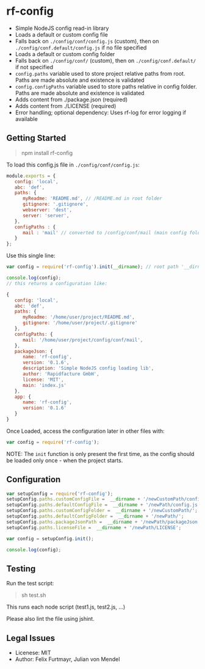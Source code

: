 # rf-config

* Simple NodeJS config read-in library
* Loads a default or custom config file
* Falls back on `./config/conf/config.js` (custom), then on `./config/conf.default/config.js` if no file specified
* Loads a default or custom config folder
* Falls back on `./config/conf/` (custom), then on `./config/conf.default/` if not specified
* `config.paths` variable used to store project relative paths from root. Paths are made absolute and existence is validated
* `config.configPaths` variable used to store paths relative in config folder. Paths are made absolute and existence is validated
* Adds content from ./package.json (required)
* Adds content from ./LICENSE (required)
* Error handling; optional dependency: Uses rf-log for error logging if available

## Getting Started

> npm install rf-config

To load this config.js file in `./config/conf/config.js`:
```js
module.exports = {
   config: 'local',
   abc: 'def',
   paths: {
      myReadme: 'README.md', // /README.md in root folder
      gitignore: '.gitignore',
      webserver: 'dest',
      server: 'server',
   },
   configPaths : {
      mail : 'mail' // converted to /config/conf/mail (main config folder)
   }
};
```

Use this single line:

```js
var config = require('rf-config').init(__dirname); // root path '__dirname'

console.log(config);
// this returns a configuration like:

{
   config: 'local',
   abc: 'def',
   paths: {
      myReadme: '/home/user/project/README.md',
      gitignore: '/home/user/project/.gitignore'
   },
   configPaths: {
      mail: '/home/user/project/config/conf/mail',
   },
   packageJson: {
      name: 'rf-config',
      version: '0.1.6',
      description: 'Simple NodeJS config loading lib',
      author: 'Rapidfacture GmbH',
      license: 'MIT',
      main: 'index.js'
   },
   app: {
      name: 'rf-config',
      version: '0.1.6'
   }
}
```

Once Loaded, access the configuration later in other files with:
```js
var config = require('rf-config');
```
NOTE: The `init` function is only present the first time, as the config should be loaded only once - when the project starts.

## Configuration
```js
var setupConfig = require('rf-config');
setupConfig.paths.customConfigFile =  __dirname + '/newCustomPath/config.js';
setupConfig.paths.defaultConfigFile =  __dirname + '/newPath/config.js';
setupConfig.paths.customConfigFolder =  __dirname + '/newCustomPath/';
setupConfig.paths.defaultConfigFolder =  __dirname + '/newPath/';
setupConfig.paths.packageJsonPath =  __dirname + '/newPath/packageJson.json';
setupConfig.paths.licenseFile =  __dirname + '/newPath/LICENSE';

var config = setupConfig.init();

console.log(config);

```
## Testing
Run the test script:
> sh test.sh

This runs each node script (test1.js, test2.js, ...)


Please also lint the file using jshint.

## Legal Issues
* Licenese: MIT
* Author: Felix Furtmayr, Julian von Mendel
